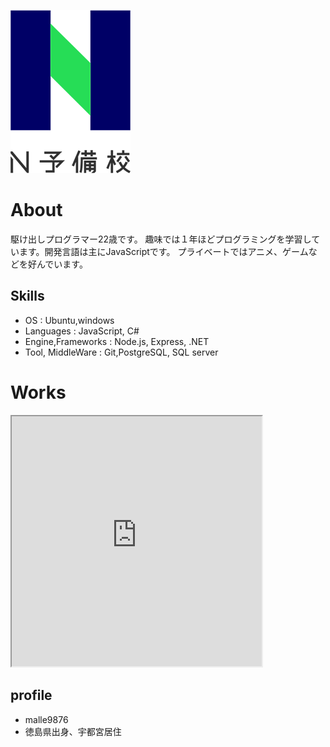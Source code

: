 ![N予備校ロゴ](c488c5e9-private.png)

# About

駆け出しプログラマー22歳です。
趣味では１年ほどプログラミングを学習しています。開発言語は主にJavaScriptです。
プライベートではアニメ、ゲームなどを好んでいます。

## Skills
- OS : Ubuntu,windows
- Languages : JavaScript, C#
- Engine,Frameworks : Node.js, Express, .NET
- Tool, MiddleWare : Git,PostgreSQL, SQL server

# Works
<iframe src="https://openprocessing.org/sketch/1307238/embed/" width="400" height="400"></iframe>

## profile
- malle9876
- 徳島県出身、宇都宮居住
